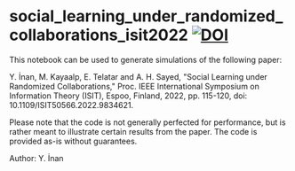 # social_learning_under_randomized_collaborations_isit2022  [![DOI](https://zenodo.org/badge/502955802.svg)](https://zenodo.org/badge/latestdoi/502955802)

This notebook can be used to generate simulations of the following paper:

Y. İnan, M. Kayaalp, E. Telatar and A. H. Sayed, "Social Learning under Randomized Collaborations," Proc. IEEE International Symposium on Information Theory (ISIT), Espoo, Finland, 2022, pp. 115-120, doi: 10.1109/ISIT50566.2022.9834621.

Please note that the code is not generally perfected for performance, but is rather meant to illustrate certain results from the paper. The code is provided as-is without guarantees.

Author: Y. İnan
